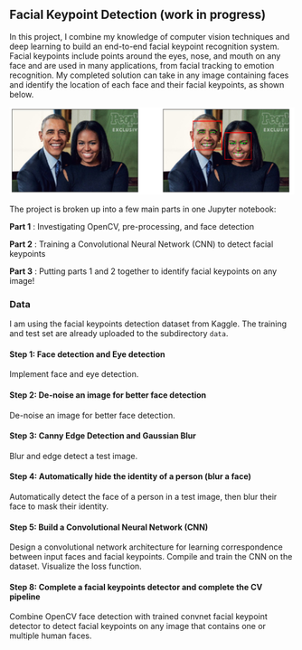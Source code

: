 [//]: # (Image References)

[image1]: ./images/obamas_with_keypoints.png "Facial Keypoint Detection"

## Facial Keypoint Detection (work in progress)

In this project, I combine my knowledge of computer vision techniques and deep learning to build an end-to-end facial keypoint recognition system. Facial keypoints include points around the eyes, nose, and mouth on any face and are used in many applications, from facial tracking to emotion recognition. My completed solution can take in any image containing faces and identify the location of each face and their facial keypoints, as shown below.

![Facial Keypoint Detection][image1]

The project is broken up into a few main parts in one Jupyter notebook:

__Part 1__ : Investigating OpenCV, pre-processing, and face detection

__Part 2__ : Training a Convolutional Neural Network (CNN) to detect facial keypoints

__Part 3__ : Putting parts 1 and 2 together to identify facial keypoints on any image!


### Data

I am using the facial keypoints detection dataset from Kaggle. The training and test set are already uploaded to the subdirectory `data`.


#### Step 1:  Face detection and Eye detection
Implement face and eye detection.

#### Step 2: De-noise an image for better face detection
De-noise an image for better face detection.

#### Step 3: Canny Edge Detection and Gaussian Blur
Blur and edge detect a test image.

#### Step 4: Automatically hide the identity of a person (blur a face)
Automatically detect the face of a person in a test image, then blur their face to mask their identity.

#### Step 5:  Build a Convolutional Neural Network (CNN)
Design a convolutional network architecture for learning correspondence between input faces and facial keypoints.
Compile and train the CNN on the dataset.
Visualize the loss function.

#### Step 8:  Complete a facial keypoints detector and complete the CV pipeline
Combine OpenCV face detection with trained convnet facial keypoint detector to detect facial keypoints on any image
that contains one or multiple human faces.

